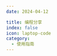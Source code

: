 ```yaml
---
date: 2024-04-12

title: 编程分享
index: false
icon: laptop-code
category:
  - 使用指南
---
```


<Catalog />


